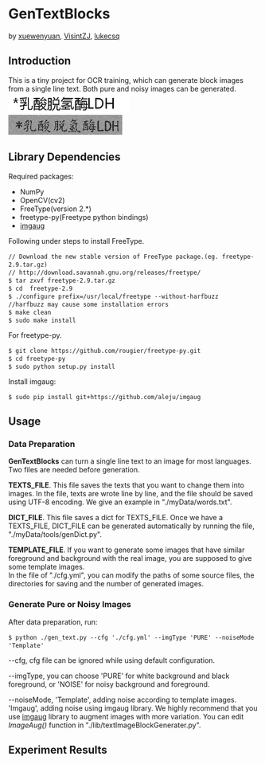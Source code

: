 # GenTextBlocks
by [xuewenyuan](https://github.com/xuewenyuan),
[VisintZJ](https://github.com/VisintZJ),
[lukecsq](https://github.com/lukecsq)
## Introduction
This is a tiny project for OCR training, which can generate block images from a single line text. Both pure and noisy images can be generated.  
![Pure](myData/examples/example_pure.jpg?raw=true "Pure")  
![Noise](myData/examples/example_noise.jpg?raw=true "Noise")  
## Library Dependencies
Required packages:
- NumPy
- OpenCV(cv2)
- FreeType(version 2.\*)
- freetype-py(Freetype python bindings)
- [imgaug](https://github.com/aleju/imgaug)

Following under steps to install FreeType.
```
// Download the new stable version of FreeType package.(eg. freetype-2.9.tar.gz)
// http://download.savannah.gnu.org/releases/freetype/
$ tar zxvf freetype-2.9.tar.gz
$ cd  freetype-2.9
$ ./configure prefix=/usr/local/freetype --without-harfbuzz
//harfbuzz may cause some installation errors
$ make clean
$ sudo make install
```
For freetype-py.
```
$ git clone https://github.com/rougier/freetype-py.git
$ cd freetype-py
$ sudo python setup.py install
```
Install imgaug:
```
$ sudo pip install git+https://github.com/aleju/imgaug
```

## Usage

### Data Preparation
**GenTextBlocks** can turn a single line text to an image for most languages. Two files are needed before generation.  

**TEXTS_FILE**. This file saves the texts that you want to change them into images. In the file, texts are wrote line by line, and the file should be saved using UTF-8 encoding. We give an example in "./myData/words.txt".  

**DICT_FILE**. This file saves a dict for TEXTS_FILE. Once we have a TEXTS_FILE, DICT_FILE can be generated automatically by running the file, "./myData/tools/genDict.py".  

**TEMPLATE_FILE**. If you want to generate some images that have similar foreground and background with the real image, you are supposed to give some template images.  
In the file of "./cfg.yml", you can modify the paths of some source files, the directories for saving and the number of generated images.
### Generate Pure or Noisy Images
After data preparation, run:
```
$ python ./gen_text.py --cfg './cfg.yml' --imgType 'PURE' --noiseMode 'Template'
```
--cfg, cfg file can be ignored while using default configuration.

--imgType, you can choose 'PURE' for white background and black foreground, or 'NOISE' for noisy background and foreground.

--noiseMode, 'Template', adding noise according to template images. 'Imgaug', adding noise using imgaug library. We highly recommend that you use [imgaug](https://github.com/aleju/imgaug) library to augment images with more variation. You can edit *ImageAug()* function in "./lib/textImageBlockGenerater.py".
## Experiment Results
